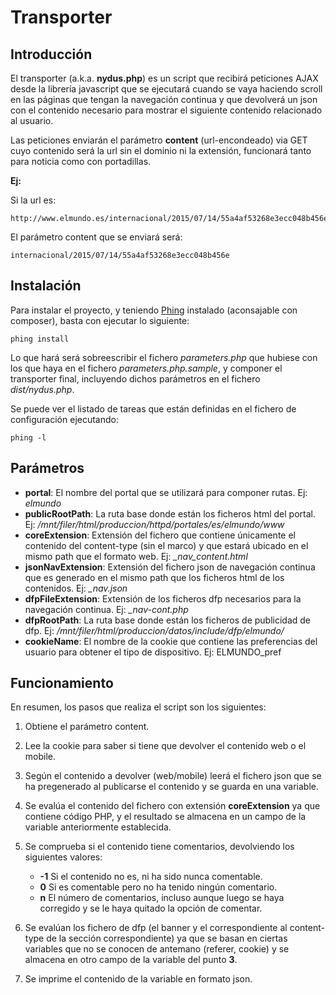 # Transporter #

## Introducción ##

El transporter (a.k.a. **nydus.php**) es un script que recibirá peticiones AJAX desde la librería javascript que se ejecutará cuando se vaya haciendo scroll en las páginas que tengan la navegación continua y que devolverá un json con el contenido necesario para mostrar el siguiente contenido relacionado al usuario.

Las peticiones enviarán el parámetro **content** (url-encondeado) via GET cuyo contenido será la url sin el dominio ni la extensión, funcionará tanto para noticia como con portadillas.

**Ej:**

Si la url es:

    http://www.elmundo.es/internacional/2015/07/14/55a4af53268e3ecc048b456e.html

El parámetro content que se enviará será:

    internacional/2015/07/14/55a4af53268e3ecc048b456e


## Instalación ##

Para instalar el proyecto, y teniendo [Phing](http://www.phing.info/) instalado (aconsajable con composer), basta con ejecutar lo siguiente:

    phing install

Lo que hará será sobreescribir el fichero *parameters.php* que hubiese con los que haya en el fichero *parameters.php.sample*, y componer el transporter final, incluyendo dichos parámetros en el fichero *dist/nydus.php*.

Se puede ver el listado de tareas que están definidas en el fichero de configuración ejecutando:

    phing -l

## Parámetros ##

+ **portal**: El nombre del portal que se utilizará para componer rutas. Ej: *elmundo*
+ **publicRootPath**: La ruta base donde están los ficheros html del portal. Ej: */mnt/filer/html/produccion/httpd/portales/es/elmundo/www*
+ **coreExtension**: Extensión del fichero que contiene únicamente el contenido del content-type (sin el marco) y que estará ubicado en el mismo path que el formato web. Ej: *_nav_content.html*
+ **jsonNavExtension**: Extensión del fichero json de navegación continua que es generado en el mismo path que los ficheros html de los contenidos. Ej: *_nav.json*
+ **dfpFileExtension**: Extensión de los ficheros dfp necesarios para la navegación continua. Ej: *_nav-cont.php*
+ **dfpRootPath**: La ruta base donde están los ficheros de publicidad de dfp. Ej: */mnt/filer/html/produccion/datos/include/dfp/elmundo/*
+ **cookieName**: El nombre de la cookie que contiene las preferencias del usuario para obtener el tipo de dispositivo. Ej: ELMUNDO_pref

## Funcionamiento ##

En resumen, los pasos que realiza el script son los siguientes:

1. Obtiene el parámetro content.
2. Lee la cookie para saber si tiene que devolver el contenido web o el mobile.
3. Según el contenido a devolver (web/mobile) leerá el fichero json que se ha pregenerado al publicarse el contenido y se guarda en una variable.
4. Se evalúa el contenido del fichero con extensión **coreExtension** ya que contiene código PHP, y el resultado se almacena en un campo de la variable anteriormente establecida.
5. Se comprueba si el contenido tiene comentarios, devolviendo los siguientes valores:
    * **-1** Si el contenido no es, ni ha sido nunca comentable.
    * **0** Si es comentable pero no ha tenido ningún comentario.
    * **n** El número de comentarios, incluso aunque luego se haya corregido y se le haya quitado la opción de comentar.

5. Se evalúan los fichero de dfp (el banner y el correspondiente al content-type de la sección correspondiente) ya que se basan en ciertas variables que no se conocen de antemano (referer, cookie) y se almacena en otro campo de la variable del punto **3**.
6. Se imprime el contenido de la variable en formato json.
